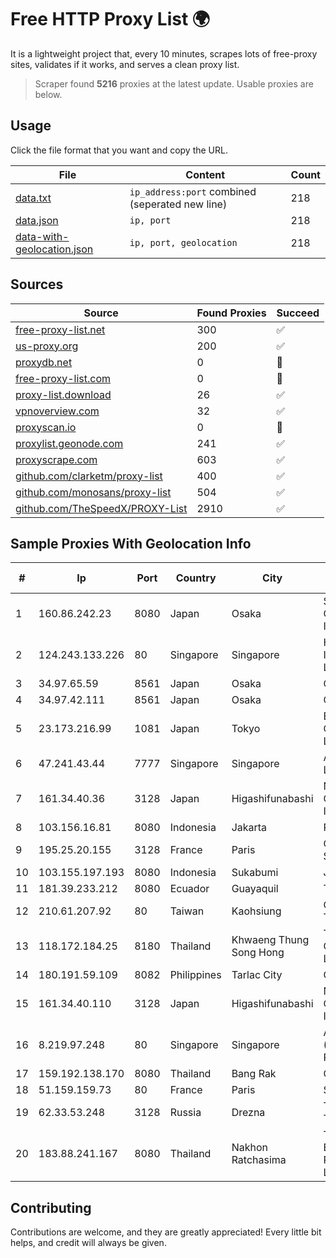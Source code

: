 
# Free HTTP Proxy List 🌍

It is a lightweight project that, every 10 minutes, scrapes lots of free-proxy sites, validates if it works, and serves a clean proxy list.


> Scraper found **5216** proxies at the latest update. Usable proxies are below.

## Usage

Click the file format that you want and copy the URL.


|File|Content|Count|
|----|-------|-----|
|[data.txt](https://raw.githubusercontent.com/themiralay/Proxy-List-World/master/data.txt)|`ip_address:port` combined (seperated new line)|218|
|[data.json](https://raw.githubusercontent.com/themiralay/Proxy-List-World/master/data.json)|`ip, port`|218|
|[data-with-geolocation.json](https://raw.githubusercontent.com/themiralay/Proxy-List-World/master/data-with-geolocation.json)|`ip, port, geolocation`|218|

## Sources

|Source|Found Proxies|Succeed|
|------|-------------|-------|
|[free-proxy-list.net](https://free-proxy-list.net)|300|✅|
|[us-proxy.org](https://www.us-proxy.org)|200|✅|
|[proxydb.net](http://proxydb.net)|0|🚫|
|[free-proxy-list.com](https://free-proxy-list.com/?page=&port=&type%5B%5D=http&type%5B%5D=https&up_time=0&search=Search)|0|🚫|
|[proxy-list.download](https://www.proxy-list.download/HTTP)|26|✅|
|[vpnoverview.com](https://vpnoverview.com/privacy/anonymous-browsing/free-proxy-servers)|32|✅|
|[proxyscan.io](https://www.proxyscan.io)|0|🚫|
|[proxylist.geonode.com](https://proxylist.geonode.com/api/proxy-list?limit=300&page=1&sort_by=lastChecked&sort_type=desc&protocols=http,https)|241|✅|
|[proxyscrape.com](https://api.proxyscrape.com/v2/?request=displayproxies&protocol=http&timeout=10000&country=all&ssl=all&anonymity=all)|603|✅|
|[github.com/clarketm/proxy-list](https://raw.githubusercontent.com/clarketm/proxy-list/master/proxy-list-raw.txt)|400|✅|
|[github.com/monosans/proxy-list](https://raw.githubusercontent.com/monosans/proxy-list/main/proxies/http.txt)|504|✅|
|[github.com/TheSpeedX/PROXY-List](https://raw.githubusercontent.com/TheSpeedX/PROXY-List/master/http.txt)|2910|✅|


## Sample Proxies With Geolocation Info

|#|Ip|Port|Country|City|Internet Service Provider|
|-|--|----|-------|----|-------------------------|
|1|160.86.242.23|8080|Japan|Osaka|Sony Network Communications Inc|
|2|124.243.133.226|80|Singapore|Singapore|Huawei International Pte. Ltd.|
|3|34.97.65.59|8561|Japan|Osaka|Google LLC|
|4|34.97.42.111|8561|Japan|Osaka|Google LLC|
|5|23.173.216.99|1081|Japan|Tokyo|Eons Data Communications Limited|
|6|47.241.43.44|7777|Singapore|Singapore|Alibaba Cloud LLC|
|7|161.34.40.36|3128|Japan|Higashifunabashi|NTT PC Communications, Inc.|
|8|103.156.16.81|8080|Indonesia|Jakarta|RSTNET|
|9|195.25.20.155|3128|France|Paris|Orange Business Services|
|10|103.155.197.193|8080|Indonesia|Sukabumi|JEMBATANDATA|
|11|181.39.233.212|8080|Ecuador|Guayaquil|Telconet S.A|
|12|210.61.207.92|80|Taiwan|Kaohsiung|Chunghwa Telecom Co., Ltd.|
|13|118.172.184.25|8180|Thailand|Khwaeng Thung Song Hong|TOT Public Company Limited|
|14|180.191.59.109|8082|Philippines|Tarlac City|Globe Telecom|
|15|161.34.40.110|3128|Japan|Higashifunabashi|NTT PC Communications, Inc.|
|16|8.219.97.248|80|Singapore|Singapore|Alibaba Cloud (Singapore) Private Limited|
|17|159.192.138.170|8080|Thailand|Bang Rak|CAT-BB|
|18|51.159.159.73|80|France|Paris|SCALEWAY|
|19|62.33.53.248|3128|Russia|Drezna|TRANS-TELECOM|
|20|183.88.241.167|8080|Thailand|Nakhon Ratchasima|Triple T Broadband Public Company Limited|



## Contributing

Contributions are welcome, and they are greatly appreciated! Every
little bit helps, and credit will always be given.

